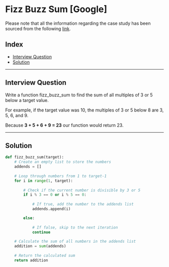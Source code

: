 
# Fizz Buzz Sum [Google]
Please note that all the information regarding the case study has been sourced from the following [link](https://datalemur.com/questions/python-fizz-buzz-sum).

## Index
 - [Interview Question](#Interview-Question)
 - [Solution](#Solution)

***

## Interview Question
Write a function fizz_buzz_sum to find the sum of all multiples of 3 or 5 below a target value.

For example, if the target value was 10, the multiples of 3 or 5 below 8 are 3, 5, 6, and 9.

Because **3 + 5 + 6 + 9 = 23** our function would return 23.
***

## Solution

```python
def fizz_buzz_sum(target):
    # Create an empty list to store the numbers
    addends = []
  
    # Loop through numbers from 1 to target-1
    for i in range(1, target):
        
        # Check if the current number is divisible by 3 or 5
        if i % 3 == 0 or i % 5 == 0:
            
            # If true, add the number to the addends list
            addends.append(i)

        else:
            
            # If false, skip to the next iteration
            continue
    
    # Calculate the sum of all numbers in the addends list
    addition = sum(addends)
    
    # Return the calculated sum
    return addition
```
